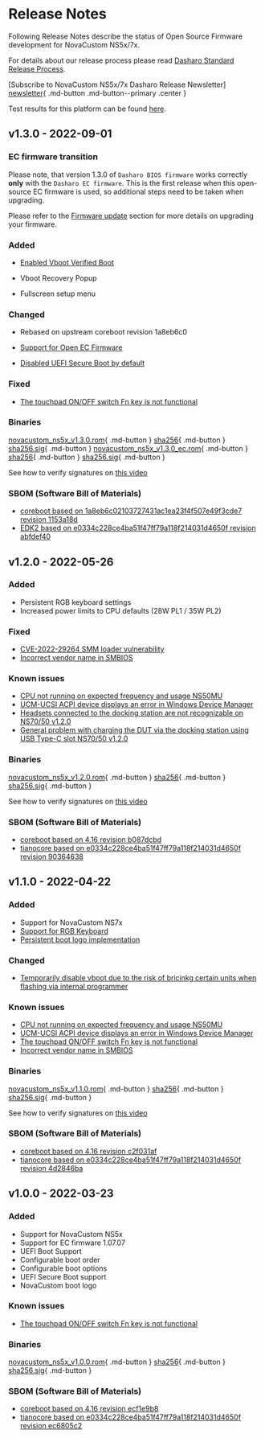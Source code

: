 # Release Notes

Following Release Notes describe the status of Open Source Firmware development
for NovaCustom NS5x/7x.

For details about our release process please read
[Dasharo Standard Release Process](../../dev-proc/standard-release-process.md).

[Subscribe to NovaCustom NS5x/7x Dasharo Release Newsletter]
[newsletter]{ .md-button .md-button--primary .center }

[newsletter]: https://newsletter.3mdeb.com/subscription/T61MyO2sP

Test results for this platform can be found
[here](https://docs.google.com/spreadsheets/d/1LOXY9HCu-fMitkYwX08iLsQdSNenzyU0LnMdVbZB5Do/edit?usp=sharing).

## v1.3.0 - 2022-09-01

### EC firmware transition

Please note, that version 1.3.0 of `Dasharo BIOS firmware` works correctly
**only** with the `Dasharo EC firmware`. This is the first release when this
open-source EC firmware is used, so additional steps need to be taken when
upgrading.

Please refer to the [Firmware update](/unified/novacustom/firmware-update.md) section for more
details on upgrading your firmware.

### Added

- [Enabled Vboot Verified Boot](https://docs.dasharo.com/unified-test-documentation/dasharo-security/201-verified-boot/)

- Vboot Recovery Popup

- Fullscreen setup menu

### Changed

- Rebased on upstream coreboot revision 1a8eb6c0

- [Support for Open EC Firmware](../../../common-coreboot-docs/dasharo_tools_suite/#dasharo-ec-transition)

- [Disabled UEFI Secure Boot by default](https://docs.dasharo.com/unified-test-documentation/dasharo-security/206-secure-boot/)

### Fixed

- [The touchpad ON/OFF switch Fn key is not functional](https://github.com/Dasharo/dasharo-issues/issues/38)

### Binaries

[novacustom_ns5x_v1.3.0.rom][rom_v1.3.0]{ .md-button }
[sha256][sha_v1.3.0]{ .md-button }
[sha256.sig][sig_v1.3.0]{ .md-button }
[novacustom_ns5x_v1.3.0_ec.rom][rom_ec_v1.3.0]{ .md-button }
[sha256][sha_ec_v1.3.0]{ .md-button }
[sha256.sig][sig_ec_v1.3.0]{ .md-button }

[rom_v1.3.0]: https://3mdeb.com/open-source-firmware/Dasharo/novacustom_ns5x/v1.3.0/novacustom_ns5x_v1.3.0.rom
[sha_v1.3.0]: https://3mdeb.com/open-source-firmware/Dasharo/novacustom_ns5x/v1.3.0/novacustom_ns5x_v1.3.0.rom.sha256
[sig_v1.3.0]: https://3mdeb.com/open-source-firmware/Dasharo/novacustom_ns5x/v1.3.0/novacustom_ns5x_v1.3.0.rom.sha256.sig
[rom_ec_v1.3.0]: https://3mdeb.com/open-source-firmware/Dasharo/novacustom_ns5x/v1.3.0/novacustom_ns5x_v1.3.0_ec.rom
[sha_ec_v1.3.0]: https://3mdeb.com/open-source-firmware/Dasharo/novacustom_ns5x/v1.3.0/novacustom_ns5x_v1.3.0_ec.rom.sha256
[sig_ec_v1.3.0]: https://3mdeb.com/open-source-firmware/Dasharo/novacustom_ns5x/v1.3.0/novacustom_ns5x_v1.3.0_ec.rom.sha256.sig

See how to verify signatures on [this video](https://asciinema.org/a/518379)

### SBOM (Software Bill of Materials)

- [coreboot based on 1a8eb6c02103727431ac1ea23f4f507e49f3cde7 revision 1153a18d](https://github.com/Dasharo/coreboot/tree/1153a18d)
- [EDK2 based on e0334c228ce4ba51f47ff79a118f214031d4650f revision abfdef40](https://github.com/Dasharo/edk2/tree/abfdef40)

## v1.2.0 - 2022-05-26

### Added

- Persistent RGB keyboard settings
- Increased power limits to CPU defaults (28W PL1 / 35W PL2)

### Fixed

- [CVE-2022-29264 SMM loader vulnerability](https://nvd.nist.gov/vuln/detail/CVE-2022-29264)
- [Incorrect vendor name in SMBIOS](https://github.com/Dasharo/dasharo-issues/issues/74)

### Known issues

- [CPU not running on expected frequency and usage NS50MU](https://github.com/Dasharo/dasharo-issues/issues/64)
- [UCM-UCSI ACPI device displays an error in Windows Device Manager](https://github.com/Dasharo/dasharo-issues/issues/57)
- [Headsets connected to the docking station are not recognizable on NS70/50 v1.2.0](https://github.com/Dasharo/dasharo-issues/issues/89)
- [General problem with charging the DUT via the docking station using USB Type-C slot NS70/50 v1.2.0](https://github.com/Dasharo/dasharo-issues/issues/91)

### Binaries

[novacustom_ns5x_v1.2.0.rom][rom_v1.2.0]{ .md-button }
[sha256][sha_v1.2.0]{ .md-button }
[sha256.sig][sig_v1.2.0]{ .md-button }

[rom_v1.2.0]: https://3mdeb.com/open-source-firmware/Dasharo/novacustom_ns5x/v1.2.0/novacustom_ns5x_v1.2.0.rom
[sha_v1.2.0]: https://3mdeb.com/open-source-firmware/Dasharo/novacustom_ns5x/v1.2.0/novacustom_ns5x_v1.2.0.rom.sha256
[sig_v1.2.0]: https://3mdeb.com/open-source-firmware/Dasharo/novacustom_ns5x/v1.2.0/novacustom_ns5x_v1.2.0.rom.sha256.sig

See how to verify signatures on [this video](https://asciinema.org/a/433461)

### SBOM (Software Bill of Materials)

- [coreboot based on 4.16 revision b087dcbd](https://github.com/Dasharo/coreboot/tree/b087dcbd)
- [tianocore based on e0334c228ce4ba51f47ff79a118f214031d4650f revision 90364638](https://github.com/Dasharo/edk2/tree/90364638)

## v1.1.0 - 2022-04-22

### Added

- Support for NovaCustom NS7x
- [Support for RGB Keyboard](https://docs.dasharo.com/unified/novacustom/models/novacustom_ns5x/rgb_keyboard/)
- [Persistent boot logo implementation](https://docs.dasharo.com/common-coreboot-docs/custom_logo/)

### Changed

- [Temporarily disable vboot due to the risk of bricinkg certain units when flashing via internal programmer](https://github.com/Dasharo/dasharo-issues/issues/73)

### Known issues

- [CPU not running on expected frequency and usage NS50MU](https://github.com/Dasharo/dasharo-issues/issues/64)
- [UCM-UCSI ACPI device displays an error in Windows Device Manager](https://github.com/Dasharo/dasharo-issues/issues/57)
- [The touchpad ON/OFF switch Fn key is not functional](https://github.com/Dasharo/dasharo-issues/issues/38)
- [Incorrect vendor name in SMBIOS](https://github.com/Dasharo/dasharo-issues/issues/74)

### Binaries

[novacustom_ns5x_v1.1.0.rom][rom_v1.1.0]{ .md-button }
[sha256][sha_v1.1.0]{ .md-button }
[sha256.sig][sig_v1.1.0]{ .md-button }

[rom_v1.1.0]: https://3mdeb.com/open-source-firmware/Dasharo/novacustom_ns5x/v1.1.0/novacustom_ns5x_v1.1.0.rom
[sha_v1.1.0]: https://3mdeb.com/open-source-firmware/Dasharo/novacustom_ns5x/v1.1.0/novacustom_ns5x_v1.1.0.rom.sha256
[sig_v1.1.0]: https://3mdeb.com/open-source-firmware/Dasharo/novacustom_ns5x/v1.1.0/novacustom_ns5x_v1.1.0.rom.sha256.sig

See how to verify signatures on [this video](https://asciinema.org/a/433461)

### SBOM (Software Bill of Materials)

- [coreboot based on 4.16 revision c2f031af](https://github.com/Dasharo/coreboot/tree/c2f031af)
- [tianocore based on e0334c228ce4ba51f47ff79a118f214031d4650f revision 4d2846ba](https://github.com/Dasharo/edk2/tree/4d2846ba)

## v1.0.0 - 2022-03-23

### Added

- Support for NovaCustom NS5x
- Support for EC firmware 1.07.07
- UEFI Boot Support
- Configurable boot order
- Configurable boot options
- UEFI Secure Boot support
- NovaCustom boot logo

### Known issues

- [The touchpad ON/OFF switch Fn key is not functional](https://github.com/Dasharo/dasharo-issues/issues/38)

### Binaries

[novacustom_ns5x_v1.0.0.rom][v1.0.0_rom]{ .md-button }
[sha256][v1.0.0_sha]{ .md-button }
[sha256.sig][v1.0.0_sig]{ .md-button }

[v1.0.0_rom]:https://3mdeb.com/open-source-firmware/Dasharo/novacustom_ns5x/novacustom_ns5x_v1.0.0.rom
[v1.0.0_sha]:https://3mdeb.com/open-source-firmware/Dasharo/novacustom_ns5x/novacustom_ns5x_v1.0.0.rom.sha256
[v1.0.0_sig]:https://3mdeb.com/open-source-firmware/Dasharo/novacustom_ns5x/novacustom_ns5x_v1.0.0.rom.sha256.sig

### SBOM (Software Bill of Materials)

- [coreboot based on 4.16 revision ecf1e9b8](https://github.com/Dasharo/coreboot/tree/ecf1e9b8)
- [tianocore based on e0334c228ce4ba51f47ff79a118f214031d4650f revision ec6805c2](https://github.com/Dasharo/edk2/tree/ec6805c2)
